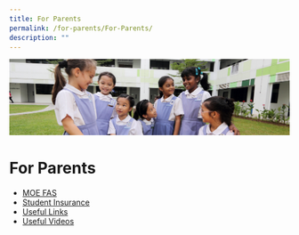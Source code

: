 ```yaml
---
title: For Parents
permalink: /for-parents/For-Parents/
description: ""
---
```

![](/images/Useful%20Links.jpg)

For Parents
===========


* [MOE FAS](/for-parents/moe-fas/)
* [Student Insurance](/for-parents/insurance/)
* [Useful Links](/for-parents/Useful-Links/)
* [Useful Videos](/for-parents/Useful-Videos/)